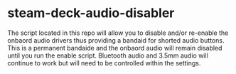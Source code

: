 # steam-deck-audio-disabler
The script located in this repo will allow you to disable and/or re-enable the onbaord audio drivers thus providing a bandaid for shorted audio buttons. This is a permanent bandaide and the onbaord audio will remain disabled until you run the enable script. Bluetooth audio and 3.5mm audio will continue to work but will need to be controlled within the settings.
